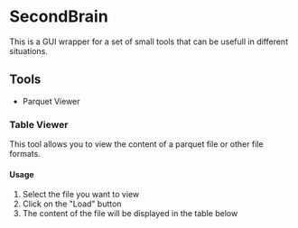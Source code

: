 # SecondBrain

This is a GUI wrapper for a set of small tools that can be usefull in different situations.

## Tools
- Parquet Viewer

### Table Viewer
This tool allows you to view the content of a parquet file or other file formats.

#### Usage
1. Select the file you want to view
2. Click on the "Load" button
3. The content of the file will be displayed in the table below
